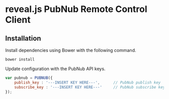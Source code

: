 # reveal.js PubNub Remote Control Client

## Installation

Install dependencies using Bower with the following command.

```
bower install
```

Update configuration with the PubNub API keys.

```javascript
var pubnub = PUBNUB({
	publish_key : '---INSERT KEY HERE---',		// PubNub publish key
    subscribe_key : '---INSERT KEY HERE---'		// PubNub subscribe key
});
```
